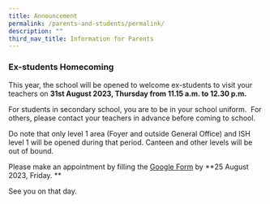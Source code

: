 ```yaml
---
title: Announcement
permalink: /parents-and-students/permalink/
description: ""
third_nav_title: Information for Parents
---
```

### Ex-students Homecoming

This year, the school will be opened to welcome ex-students to visit your teachers on **31st August 2023, Thursday from 11.15 a.m. to 12.30 p.m.**

For students in secondary school, you are to be in your school uniform.  For others, please contact your teachers in advance before coming to school.

Do note that only level 1 area (Foyer and outside General Office) and ISH level 1 will be opened during that period. Canteen and other levels will be out of bound.

Please make an appointment by filling the [Google Form](https://go.gov.sg/ncps-exstudents-homecoming2023) by **25 August 2023, Friday. **

See you on that day.